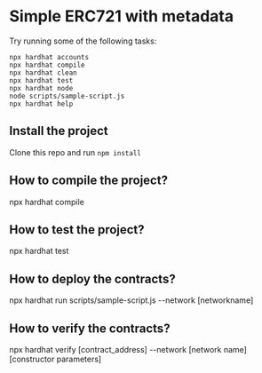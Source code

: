 # Simple ERC721 with metadata
Try running some of the following tasks:

```shell
npx hardhat accounts
npx hardhat compile
npx hardhat clean
npx hardhat test
npx hardhat node
node scripts/sample-script.js
npx hardhat help
```

## Install the project
   Clone this repo and run `npm install`
## How to compile the project?
  
  npx hardhat compile

## How to test the project?

  npx hardhat test

## How to deploy the contracts?

  npx hardhat run scripts/sample-script.js --network [networkname]

## How to verify the contracts?
  
  npx hardhat verify [contract_address] --network [network name] [constructor parameters]